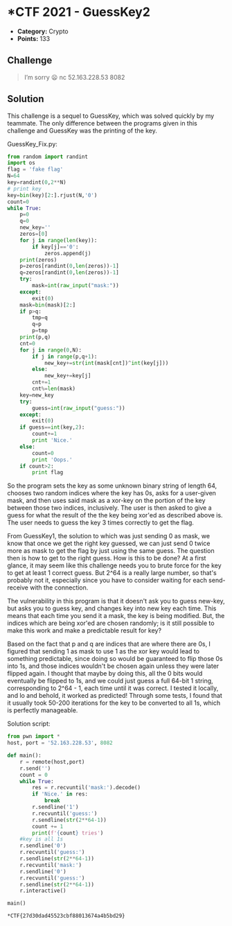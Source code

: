 # \*CTF 2021 - GuessKey2

* **Category:** Crypto
* **Points:** 133

## Challenge

> I’m sorry 😦
> nc 52.163.228.53 8082

## Solution

This challenge is a sequel to GuessKey, which was solved quickly by my teammate. The only difference between the programs given in this challenge and GuessKey was the printing of the key.

GuessKey_Fix.py:
```python
from random import randint
import os
flag = 'fake flag'
N=64
key=randint(0,2**N)
# print key
key=bin(key)[2:].rjust(N,'0')
count=0
while True:
	p=0
	q=0
	new_key=''
	zeros=[0]
	for j in range(len(key)):
		if key[j]=='0':
			zeros.append(j)
	print(zeros)
	p=zeros[randint(0,len(zeros))-1]
	q=zeros[randint(0,len(zeros))-1]
	try:
		mask=int(raw_input("mask:"))
	except:
		exit(0)
	mask=bin(mask)[2:]
	if p>q:
		tmp=q
		q=p
		p=tmp
	print(p,q)
	cnt=0
	for j in range(0,N):
		if j in range(p,q+1):
			new_key+=str(int(mask[cnt])^int(key[j]))
		else:
			new_key+=key[j]
		cnt+=1
		cnt%=len(mask)
	key=new_key
	try:
		guess=int(raw_input("guess:"))
	except:
		exit(0)
	if guess==int(key,2):
		count+=1
		print 'Nice.'
	else:
		count=0
		print 'Oops.'
	if count>2:
		print flag
```

So the program sets the key as some unknown binary string of length 64, chooses two random indices where the key has 0s, asks for a user-given mask, and then uses said mask as a xor-key on the portion of the key between those two indices, inclusively. The user is then asked to give a guess for what the result of the the key being xor'ed as described above is. The user needs to guess the key 3 times correctly to get the flag.

From GuessKey1, the solution to which was just sending 0 as mask, we know that once we get the right key guessed, we can just send 0 twice more as mask to get the flag by just using the same guess. The question then is how to get to the right guess. How is this to be done? At a first glance, it may seem like this challenge needs you to brute force for the key to get at least 1 correct guess. But 2^64 is a really large number, so that's probably not it, especially since you have to consider waiting for each send-receive with the connection.

The vulnerability in this program is that it doesn't ask you to guess new-key, but asks you to guess key, and changes key into new key each time. This means that each time you send it a mask, the key is being modified. But, the indices which are being xor'ed are chosen randomly; is it still possible to make this work and make a predictable result for key?

Based on the fact that p and q are indices that are where there are 0s, I figured that sending 1 as mask to use 1 as the xor key would lead to something predictable, since doing so would be guaranteed to flip those 0s into 1s, and those indices wouldn't be chosen again unless they were later flipped again. I thought that maybe by doing this, all the 0 bits would eventually be flipped to 1s, and we could just guess a full 64-bit 1 string, corresponding to 2^64 - 1, each time until it was correct. I tested it locally, and lo and behold, it worked as predicted! Through some tests, I found that it usually took 50-200 iterations for the key to be converted to all 1s, which is perfectly manageable.

Solution script:
```python
from pwn import *
host, port = '52.163.228.53', 8082

def main():
	r = remote(host,port)
	r.send('')
	count = 0
	while True:
		res = r.recvuntil('mask:').decode()
		if 'Nice.' in res:
			break
		r.sendline('1')
		r.recvuntil('guess:')
		r.sendline(str(2**64-1))
		count += 1
		print(f'{count} tries')
	#key is all 1s
	r.sendline('0')
	r.recvuntil('guess:')
	r.sendline(str(2**64-1))
	r.recvuntil('mask:')
	r.sendline('0')
	r.recvuntil('guess:')
	r.sendline(str(2**64-1))
	r.interactive()

main()
```
`*CTF{27d30dad45523cbf88013674a4b5bd29}`
